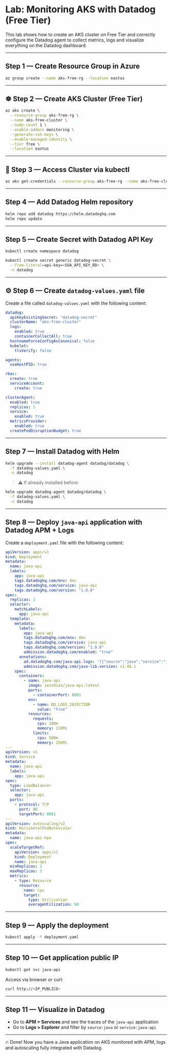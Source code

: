 # Lab: Monitoring AKS with Datadog (Free Tier)

This lab shows how to create an AKS cluster on Free Tier and correctly configure the Datadog agent to collect metrics, logs and visualize everything on the Datadog dashboard.

---

## Step 1 — Create Resource Group in Azure
```bash
az group create --name aks-free-rg --location eastus
```

---

## ☸️ Step 2 — Create AKS Cluster (Free Tier)
```bash
az aks create \
  --resource-group aks-free-rg \
  --name aks-free-cluster \
  --node-count 1 \
  --enable-addons monitoring \
  --generate-ssh-keys \
  --enable-managed-identity \
  --tier free \
  --location eastus
```

---

## 🔑 Step 3 — Access Cluster via kubectl
```bash
az aks get-credentials --resource-group aks-free-rg --name aks-free-cluster --overwrite-existing
```

---

## Step 4 — Add Datadog Helm repository
```bash
helm repo add datadog https://helm.datadoghq.com
helm repo update
```

---

## Step 5 — Create Secret with Datadog API Key
```bash
kubectl create namespace datadog

kubectl create secret generic datadog-secret \
  --from-literal=api-key=<SUA_API_KEY_DD> \
  -n datadog
```

---

## ⚙️ Step 6 — Create `datadog-values.yaml` file

Create a file called `datadog-values.yaml` with the following content:

```yaml
datadog:
  apiKeyExistingSecret: "datadog-secret"
  clusterName: "aks-free-cluster"
  logs:
    enabled: true
    containerCollectAll: true
  hostnameForceConfigAsCanonical: false
  kubelet:
    tlsVerify: false

agents:
  useHostPID: true

rbac:
  create: true
  serviceAccount:
    create: true

clusterAgent:
  enabled: true
  replicas: 1
  service:
    enabled: true
  metricsProvider:
    enabled: true
  createPodDisruptionBudget: true
```

---

## Step 7 — Install Datadog with Helm
```bash
helm upgrade --install datadog-agent datadog/datadog \
  -f datadog-values.yaml \
  -n datadog
```

> ⚠️ If already installed before:
```bash
helm upgrade datadog-agent datadog/datadog \
  -f datadog-values.yaml \
  -n datadog
```

---

## Step 8 — Deploy `java-api` application with Datadog APM + Logs

Create a `deployment.yaml` file with the following content:

```yaml
apiVersion: apps/v1
kind: Deployment
metadata:
  name: java-api
  labels:
    app: java-api
    tags.datadoghq.com/env: dev
    tags.datadoghq.com/service: java-api
    tags.datadoghq.com/version: "1.0.0"
spec:
  replicas: 1
  selector:
    matchLabels:
      app: java-api
  template:
    metadata:
      labels:
        app: java-api
        tags.datadoghq.com/env: dev
        tags.datadoghq.com/service: java-api
        tags.datadoghq.com/version: "1.0.0"
        admission.datadoghq.com/enabled: "true"
      annotations:
        ad.datadoghq.com/java-api.logs: '[{"source":"java","service":"java-api"}]'
        admission.datadoghq.com/java-lib.version: v1.48.1
    spec:
      containers:
        - name: java-api
          image: iesodias/java-api:latest
          ports:
            - containerPort: 8081
          env:
            - name: DD_LOGS_INJECTION
              value: "true"
          resources:
            requests:
              cpu: 100m
              memory: 128Mi
            limits:
              cpu: 500m
              memory: 256Mi
---
apiVersion: v1
kind: Service
metadata:
  name: java-api
  labels:
    app: java-api
spec:
  type: LoadBalancer
  selector:
    app: java-api
  ports:
    - protocol: TCP
      port: 80
      targetPort: 8081
---
apiVersion: autoscaling/v2
kind: HorizontalPodAutoscaler
metadata:
  name: java-api-hpa
spec:
  scaleTargetRef:
    apiVersion: apps/v1
    kind: Deployment
    name: java-api
  minReplicas: 1
  maxReplicas: 3
  metrics:
    - type: Resource
      resource:
        name: cpu
        target:
          type: Utilization
          averageUtilization: 50
```

---

## Step 9 — Apply the deployment
```bash
kubectl apply -f deployment.yaml
```

---

## Step 10 — Get application public IP
```bash
kubectl get svc java-api
```
Access via browser or curl:
```bash
curl http://<IP_PUBLICO>
```

---

## Step 11 — Visualize in Datadog
- Go to **APM > Services** and see the traces of the `java-api` application
- Go to **Logs > Explorer** and filter by `source:java` or `service:java-api`

---

🔥 Done! Now you have a Java application on AKS monitored with APM, logs and autoscaling fully integrated with Datadog.
